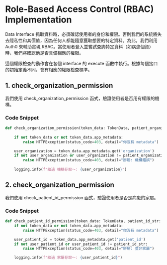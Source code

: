 # Role-Based Access Control (RBAC) Implementation

Data Interface 抓取資料時，必須確認使用者的身份和權限。否則我們的系統將失去隱私性和其價值，因為任何人都能隨意獲取想要的特定資料。為此，我們利用 Auth0 來輔助實現 RBAC。當使用者登入並嘗試查詢特定資料（如病患個資）時，我們將確認他是否具備相應的權限。

這個權限檢查的動作會在各個 interface 的 execute 函數中執行。根據每個接口的初始定義不同，會有相應的權限檢查標準。

## 1. check_organization_permission

我們使用 check_organization_permission 函式，驗證使用者是否用有權限的機構。

### Code Snippet
```python
def check_organization_permission(token_data: TokenData, patient_organization_str: str):
    
    if not token_data or not token_data.app_metadata:
        raise HTTPException(status_code=403, detail="你沒有 metadata")

    user_organization = token_data.app_metadata.get('organization')
    if not user_organization or user_organization != patient_organization_str:
        raise HTTPException(status_code=403, detail="掰掰: 機構錯誤")
     
    logging.info(f"給過 機構存取～: {user_organization}")
```


    
## 2. check_organization_permission

我們使用 check_patient_id_permission 函式，驗證使用者是否是病患的家屬。
### Code Snippet
```python
def check_patient_id_permission(token_data: TokenData, patient_id_str: str):
    if not token_data or not token_data.app_metadata:
        raise HTTPException(status_code=403, detail="你沒有 metadata")

    user_patient_id = token_data.app_metadata.get('patient_id')
    if not user_patient_id or user_patient_id != patient_id_str:
        raise HTTPException(status_code=403, detail="掰掰: 並非家屬")

    logging.info(f"給過 家屬存取～: {user_patient_id}")
```
